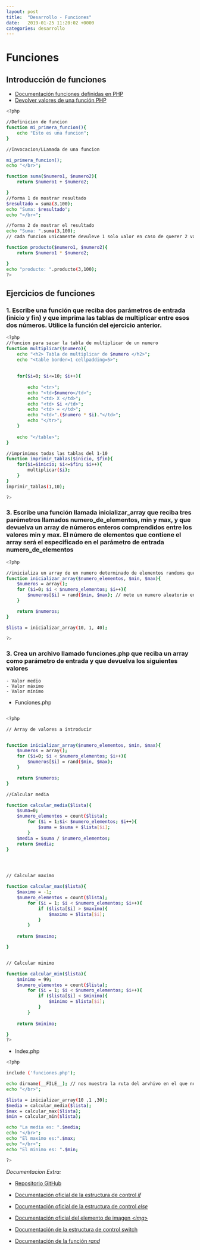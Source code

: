 ```yaml
---
layout: post
title:  "Desarrollo - Funciones"
date:   2019-01-25 11:20:02 +0000
categories: desarrollo
---
```

# Funciones

## Introducción de funciones

- [Documentación funciones definidas en PHP](http://php.net/manual/es/functions.user-defined.php)
- [Devolver valores de una función PHP](http://php.net/manual/es/functions.returning-values.php)

```bash
<?php

//Definicion de funcion
function mi_primera_funcion(){
    echo "Esto es una funcion";
}

//Invocacion/LLamada de una funcion

mi_primera_funcion();
echo "</br>";

function suma($numero1, $numero2){
    return $numero1 + $numero2;

}
//forma 1 de mostrar resultado
$resultado = suma(3,100);
echo "Suma: $resultado";
echo "</br>";

//forma 2 de mostrar el resultado
echo "Suma: ".suma(3,100);
// cada funcion unicamente devuleve 1 solo valor en caso de querer 2 valores hay que hacer 2 funciones

function producto($numero1, $numero2){
    return $numero1 * $numero2;

}
echo "producto: ".producto(3,100);
?>
```
## Ejercicios de funciones

### 1. Escribe una función que reciba dos parámetros de entrada (inicio y fin) y que imprima las tablas de multiplicar entre esos dos números. Utilice la función del ejercicio anterior.

```bash
<?php
//funcion para sacar la tabla de multiplicar de un numero 
function multiplicar($numero){
    echo "<h2> Tabla de multiplicar de $numero </h2>";
    echo "<table border=1 cellpadding=5>";
    
    
    for($i=0; $i<=10; $i++){
      
        echo "<tr>";
        echo "<td>$numero</td>";
        echo "<td> X </td>";
        echo "<td> $i </td>";
        echo "<td> = </td>";
        echo "<td>".($numero * $i)."</td>"; 
        echo "</tr>";
    }
    
    echo "</table>";
}

//imprimimos todas las tablas del 1-10
function imprimir_tablas($inicio, $fin){
    for($i=$inicio; $i<=$fin; $i++){
        multiplicar($i);
    }
}
imprimir_tablas(1,10);

?>
```

### 3. Escribe una función llamada inicializar_array que reciba tres parémetros llamados numero_de_elementos, min y max, y que devuelva un array de números enteros comprendidos entre los valores min y max. El número de elementos que contiene el array será el especificado en el parámetro de entrada numero_de_elementos

```bash 
<?php

//inicializa un array de un numero determinado de elementos randoms que se situan entre un valor minimo y maximo fijado
function inicializar_array($numero_elementos, $min, $max){
    $numeros = array();
    for ($i=0; $i < $numero_elementos; $i++){
        $numeros[$i] = rand($min, $max); // mete un numero aleatorio entre el max y en min en la casilla que inidque $i en el array
    }

    return $numeros;
}

$lista = inicializar_array(10, 1, 40);

?>
```

### 3. Crea un archivo llamado funciones.php que reciba un array como parámetro de entrada y que devuelva los siguientes valores
    - Valor medio
    - Valor máximo
    - Valor mínimo

- Funciones.php
```bash

<?php

// Array de valores a introducir 


function inicializar_array($numero_elementos, $min, $max){
    $numeros = array();
    for ($i=0; $i < $numero_elementos; $i++){
        $numeros[$i] = rand($min, $max);
    }

    return $numeros;
}

//Calcular media 

function calcular_media($lista){
    $suma=0;
    $numero_elementos = count($lista);
        for ($i = 1;$i< $numero_elementos; $i++){
            $suma = $suma + $lista[$i];
        }
    $media = $suma / $numero_elementos;
    return $media;
}




// Calcular maximo

function calcular_max($lista){
    $maximo = -1;
    $numero_elementos = count($lista);
        for ($i = 1; $i < $numero_elementos; $i++){    
            if ($lista[$i] > $maximo){
                $maximo = $lista[$i];
            }
        }   
    
    return $maximo;

}


// Calcular minimo

function calcular_min($lista){
    $minimo = 99;
    $numero_elementos = count($lista);
        for ($i = 1; $i < $numero_elementos; $i++){    
            if ($lista[$i] < $minimo){
                $minimo = $lista[$i];
            }
        }   
    
    return $minimo;

}
?>
```


- Index.php

```bash
<?php

include ('funciones.php');

echo dirname(__FILE__); // nos muestra la ruta del arvhivo en el que nos encontramos
echo "</br>";

$lista = inicializar_array(10 ,1 ,30);
$media = calcular_media($lista);
$max = calcular_max($lista);
$min = calcular_min($lista);

echo "La media es: ".$media;
echo "</br>";
echo "El maximo es:".$max;
echo "</br>";
echo "El minimo es: ".$min;

?>
```

*Documentacion Extra:*

- [Repositorio GitHub](https://github.com/alexdemanuel/Practicas-PHP)

- [Documentación oficial de la estructura de control *if*](http://php.net/manual/es/control-structures.if.php)

- [Documentación oficial de la estructura de control *else*](http://php.net/manual/es/control-structures.else.php)

- [Documentación oficial del elemento de imagen *\<img>*](https://developer.mozilla.org/es/docs/Web/HTML/Elemento/img)

- [Documentación de la estructura de control switch](http://php.net/manual/es/control-structures.switch.php)

- [Documentación de la función *rand*](http://php.net/manual/es/function.rand.php)
